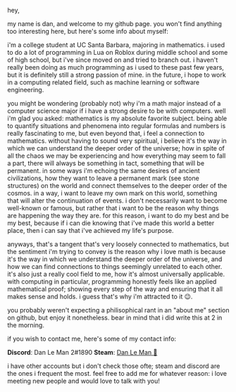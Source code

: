 hey,

my name is dan, and welcome to my github page. you won't find anything too interesting here, but here's some info about myself:

i'm a college student at UC Santa Barbara, majoring in mathematics. i used to do a lot of programming in Lua on Roblox during middle school and some of high school, but i've since moved on and tried to branch out. i haven't really been doing as much programming as i used to these past few years, but it is definitely still a strong passion of mine. in the future, i hope to work in a computing related field, such as machine learning or software engineering.

you might be wondering (probably not) why i'm a math major instead of a computer science major if i have a strong desire to be with computers. well i'm glad you asked: mathematics is my absolute favorite subject. being able to quantify situations and phenomena into regular formulas and numbers is really fascinating to me, but even beyond that, i feel a connection to mathematics. without having to sound very spiritual, i believe it's the way in which we can understand the deeper order of the universe; how in spite of all the chaos we may be experiencing and how everything may seem to fall a part, there will always be something in tact, something that will be permanent. in some ways i'm echoing the same desires of ancient civilizations, how they want to leave a permanent mark (see stone structures) on the world and connect themselves to the deeper order of the cosmos. in a way, i want to leave my own mark on this world, something that will alter the continuation of events. i don't necessarily want to become well-known or famous, but rather that i want to be the reason why things are happening the way they are. for this reason, i want to do my best and be my best, because if i can die knowing that i've made this world a better place, then i can say that i've achieved my life's purpose.

anyways, that's a tangent that's very loosely connected to mathematics, but the sentiment i'm trying to convey is the reason why i love math is because it's the way in which we understand the deeper order of the universe, and how we can find connections to things seemingly unrelated to each other. it's also just a really cool field to me, how it's almost universally applicable. with computing in particular, programming honestly feels like an applied mathematical proof; showing every step of the way and ensuring that it all makes sense and holds. i guess that's why i'm attracted to it 😉.

you probably weren't expecting a philisophical rant in an "about me" section on github, but enjoy it nonetheless. bear in mind that i did write this at 2 in the morning.

if you wish to contact me, here's some of my contact info:

**Discord**: Dan Le Man 2#1890
**Steam**: [Dan Le Man 🐍](https://steamcommunity.com/id/danleepicman/)

i have other accounts but i don't check those ofte; steam and discord are the ones i frequent the most. feel free to add me for whatever reason: i love meeting new people and would love to talk with you!
